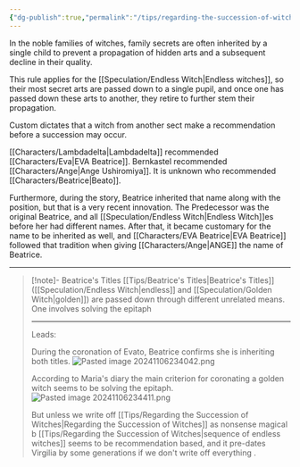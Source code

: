 ```yaml
---
{"dg-publish":true,"permalink":"/tips/regarding-the-succession-of-witches/","created":"2025-02-27T17:44:12.110+01:00","updated":"2025-04-10T14:30:13.522+02:00"}
---
```


In the noble families of witches, family secrets are often inherited by a single child to prevent a propagation of hidden arts and a subsequent decline in their quality.

This rule applies for the [[Speculation/Endless Witch\|Endless witches]], so their most secret arts are passed down to a single pupil, and once one has passed down these arts to another, they retire to further stem their propagation.

Custom dictates that a witch from another sect make a recommendation before a succession may occur.

[[Characters/Lambdadelta\|Lambdadelta]] recommended [[Characters/Eva\|EVA Beatrice]]. Bernkastel recommended [[Characters/Ange\|Ange Ushiromiya]]. It is unknown who recommended [[Characters/Beatrice\|Beato]].

Furthermore, during the story, Beatrice inherited that name along with the position, but that is a very recent innovation. The Predecessor was the original Beatrice, and all [[Speculation/Endless Witch\|Endless Witch]]es before her had different names. After that, it became customary for the name to be inherited as well, and [[Characters/EVA Beatrice\|EVA Beatrice]] followed that tradition when giving [[Characters/Ange\|ANGE]] the name of Beatrice.

---


<div class="transclusion internal-embed is-loaded"><div class="markdown-embed">



> [!note]- Beatrice's Titles
> [[Tips/Beatrice's Titles\|Beatrice's Titles]] ([[Speculation/Endless Witch\|endless]] and [[Speculation/Golden Witch\|golden]]) are passed down through different unrelated means. One involves solving the epitaph
> 
> --- 
> Leads:
> 
> During the coronation of Evato, Beatrice confirms she is inheriting both titles.
> ![Pasted image 20241106234042.png](/img/user/Attachments/Pasted%20image%2020241106234042.png)
>
> According to Maria's diary the main criterion for coronating a golden witch seems to be solving the epitaph.
> ![Pasted image 20241106234411.png](/img/user/Attachments/Pasted%20image%2020241106234411.png) 
> 
> But unless we write off [[Tips/Regarding the Succession of Witches\|Regarding the Succession of Witches]] as nonsense magical b [[Tips/Regarding the Succession of Witches\|sequence of endless witches]] seems to be recommendation based, and it pre-dates Virgilia by some generations if we don't write off everything .
>  

</div></div>

